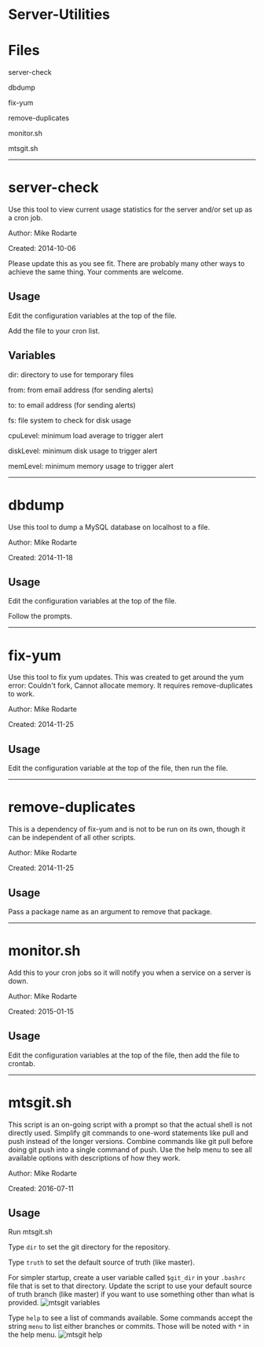 ﻿Server-Utilities
================

Files
================
server-check

dbdump

fix-yum

remove-duplicates

monitor.sh

mtsgit.sh

---

server-check
================
Use this tool to view current usage statistics for the server and/or set up as 
a cron job.

Author: Mike Rodarte

Created: 2014-10-06

Please update this as you see fit. There are probably many other ways to achieve
the same thing. Your comments are welcome.

Usage
--------------------
Edit the configuration variables at the top of the file.

Add the file to your cron list.

Variables
--------------------
dir: directory to use for temporary files

from: from email address (for sending alerts)

to: to email address (for sending alerts)

fs: file system to check for disk usage

cpuLevel: minimum load average to trigger alert

diskLevel: minimum disk usage to trigger alert

memLevel: minimum memory usage to trigger alert

---

dbdump
===============
Use this tool to dump a MySQL database on localhost to a file.

Author: Mike Rodarte

Created: 2014-11-18

Usage
------------------
Edit the configuration variables at the top of the file.

Follow the prompts.

---

fix-yum
===============
Use this tool to fix yum updates. This was created to get around the yum error: 
Couldn't fork, Cannot allocate memory. It requires remove-duplicates to work.

Author: Mike Rodarte

Created: 2014-11-25

Usage
------------------
Edit the configuration variable at the top of the file, then run the file.

---

remove-duplicates
===============
This is a dependency of fix-yum and is not to be run on its own, though it 
can be independent of all other scripts.

Author: Mike Rodarte

Created: 2014-11-25

Usage
------------------
Pass a package name as an argument to remove that package. 

---

monitor.sh
===============
Add this to your cron jobs so it will notify you when a service on a server is down.

Author: Mike Rodarte

Created: 2015-01-15

Usage
------------------
Edit the configuration variables at the top of the file, then add the file to crontab.

---

mtsgit.sh
===============
This script is an on-going script with a prompt so that the actual shell is not directly used.
Simplify git commands to one-word statements like pull and push instead of the longer versions.
Combine commands like git pull before doing git push into a single command of push.
Use the help menu to see all available options with descriptions of how they work.

Author: Mike Rodarte

Created: 2016-07-11

Usage
------------------
Run mtsgit.sh

Type `dir` to set the git directory for the repository.

Type `truth` to set the default source of truth (like master).

For simpler startup, create a user variable called `$git_dir` in your `.bashrc` file that is set to that directory.
Update the script to use your default source of truth branch (like master) if you want to use something other than what is provided.
![mtsgit variables](https://ilj.co/images/mtsgit-variables-1.42.png)


Type `help` to see a list of commands available.
Some commands accept the string `menu` to list either branches or commits. 
Those will be noted with `*` in the help menu.
![mtsgit help](https://ilj.co/images/mtsgit-help-1.42.png)

